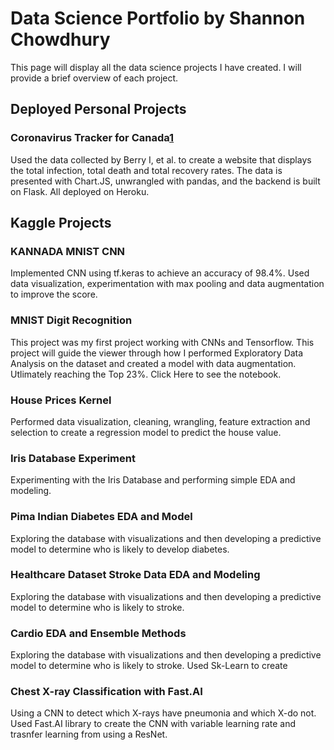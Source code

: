 # Data Science Portfolio by Shannon Chowdhury 

This page will display all the data science projects I have created. I will provide a brief overview of each project. 

## Deployed Personal Projects
### Coronavirus Tracker for Canada[1](https://covidtrackr.herokuapp.com)
Used the data collected by Berry I, et al. to create a website that displays the total infection, total death and total recovery rates. The data is presented with Chart.JS, unwrangled with pandas, and the backend is built on Flask. All deployed on Heroku. 

## Kaggle Projects
### KANNADA MNIST CNN 
Implemented CNN using tf.keras to achieve an accuracy of 98.4%. Used data visualization, experimentation with max pooling and data augmentation to improve the score. 

### MNIST Digit Recognition
This project was my first project working with CNNs and Tensorflow. This project will guide the viewer through how I performed Exploratory Data Analysis on the dataset and created a model with data augmentation. Utlimately reaching the Top 23%.
Click Here to see the notebook.

### House Prices Kernel
Performed data visualization, cleaning, wrangling, feature extraction and selection to create a regression model to predict the house value. 

### Iris Database Experiment
Experimenting with the Iris Database and performing simple EDA and modeling.

### Pima Indian Diabetes EDA and Model
Exploring the database with visualizations and then developing a predictive model to determine who is likely to develop diabetes.

### Healthcare Dataset Stroke Data EDA and Modeling
Exploring the database with visualizations and then developing a predictive model to determine who is likely to stroke.

### Cardio EDA and Ensemble Methods
Exploring the database with visualizations and then developing a predictive model to determine who is likely to stroke. Used Sk-Learn to create 

### Chest X-ray Classification with Fast.AI
Using a CNN to detect which X-rays have pneumonia and which X-do not. Used Fast.AI library to create the CNN with variable learning rate and trasnfer learning from using a ResNet.
